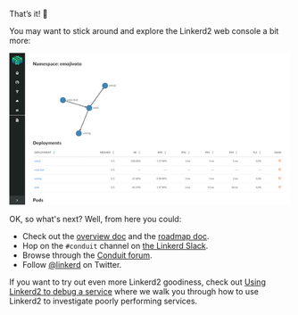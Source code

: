 That’s it! 👏

You may want to stick around and explore the Linkerd2 web console a bit more: 

![Linkerd2 dashboard with emojivote app active](assets/dashboard-emojivote.png)

OK, so what's next? Well, from here you could:

- Check out the [overview doc](/docs) and the [roadmap doc](/roadmap).
- Hop on the `#conduit` channel on [the Linkerd Slack](https://slack.linkerd.io).
- Browse through the [Conduit forum](https://discourse.linkerd.io/c/linkerd2).
- Follow [@linkerd](https://twitter.com/linkerd) on Twitter.

If you want to try out even more Linkerd2 goodiness, check out [Using Linkerd2 to debug a service](https://linkerd.io/2/debugging-an-app/) where we walk you through how to use Linkerd2 to investigate poorly performing services.